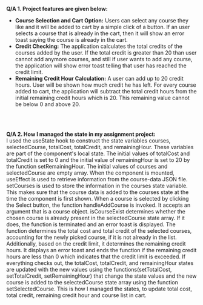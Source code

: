 **Q/A 1. Project features are given below:** 
- **Course Selection and Cart Option:** Users can select any course they like and it will be added to cart by a simple click of a button. If an user selects a course that is already in the cart, then it will show an error toast saying the course is already in the cart.
- **Credit Checking:** The application calculates the total credits of the courses added by the user. If the total credit is greater than 20 than user cannot add anymore courses, and still if user wants to add any course, the application will show error toast telling that user has reached the credit limit. 
- **Remaining Credit Hour Calculation:** A user can add up to 20 credit hours. User will be shown how much credit he has left. For every course added to cart, the application will subtract the total credit hours from the initial remaining credit hours which is 20. This remaining value cannot be below 0 and above 20.


<br><br>

**Q/A 2. How I managed the state in my assignment project:**
<br>
I used the useState hook to construct the state variables courses, selectedCourse, totalCost, totalCredit, and remainingHour. These variables are part of the component's local state. The initial values of totalCost and totalCredit is set to 0 and the initial value of remainingHour is set to 20 by the function setRemainingHour. The initial values of courses and selectedCourse are empty array.  When the component is mounted, useEffect is used to retrieve information from the course-data JSON file. setCourses is used to store the information in the courses state variable. This makes sure that the course data is added to the courses state at the time the component is first shown. When a course is selected by clicking the Select button, the function handleAddCourse is invoked. It accepts an argument that is a course object. isCourseExist determines whether the chosen course is already present in the selectedCourse state array. If it does, the function is terminated and an error toast is displayed. The function determines the total cost and total credit of the selected courses, accounting for the newly picked course, if it is not already in the list. Additionally, based on the credit limit, it determines the remaining credit hours. It displays an error toast and ends the function if the remaining credit hours are less than 0 which indicates that the credit limit is exceeded. If everything checks out, the totalCost, totalCredit, and remainingHour states are updated with the new values using the functions(setTotalCost, setTotalCredit, setRemainingHour) that change the state values and the new course is added to the selectedCourse state array using the function setSelectedCourse. This is how I managed the states, to update total cost, total credit, remaining credit hour and course list in cart.
